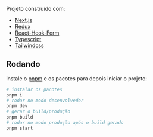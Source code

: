 Projeto construído com: 

- [Next.js](https://nextjs.org/)
- [Redux](https://redux.js.org/)
- [React-Hook-Form](https://react-hook-form.com/)
- [Typescript](https://www.typescriptlang.org/)
- [Tailwindcss](https://tailwindcss.com/)

## Rodando

instale o [pnpm](https://pnpm.io/pt/installation) e os pacotes para depois iniciar o projeto:

```bash
# instalar os pacotes
pnpm i
# rodar no modo desenvolvedor
pnpm dev
# gerar o build/produção
pnpm build
# rodar no modo produção após o build gerado
pnpm start
```

